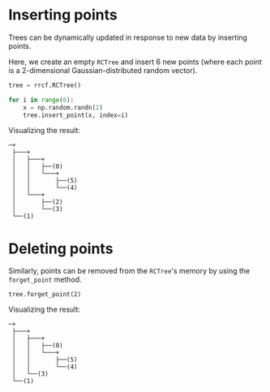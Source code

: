# Inserting points

Trees can be dynamically updated in response to new data by inserting points.

Here, we create an empty `RCTree` and insert 6 new points (where each point is a 2-dimensional Gaussian-distributed random vector).

```python
tree = rrcf.RCTree()

for i in range(6):
    x = np.random.randn(2)
    tree.insert_point(x, index=i)
```

Visualizing the result:

```
─+
 ├───+
 │   ├───+
 │   │   ├──(0)
 │   │   └───+
 │   │       ├──(5)
 │   │       └──(4)
 │   └───+
 │       ├──(2)
 │       └──(3)
 └──(1)
```

# Deleting points

Similarly, points can be removed from the `RCTree`'s memory by using the `forget_point` method.

```
tree.forget_point(2)
```

Visualizing the result:

```
─+
 ├───+
 │   ├───+
 │   │   ├──(0)
 │   │   └───+
 │   │       ├──(5)
 │   │       └──(4)
 │   └──(3)
 └──(1)
```
